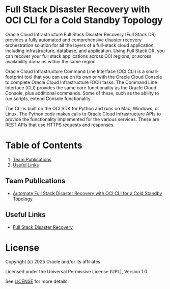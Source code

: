 # Full Stack Disaster Recovery with OCI CLI for a Cold Standby Topology
 
Oracle Cloud Infrastructure Full Stack Disaster Recovery (Full Stack DR) provides a fully automated and comprehensive disaster recovery orchestration solution for all the layers of a full-stack cloud application, including infrastructure, database, and application. Using Full Stack DR, you can recover your full stack applications across OCI regions, or across availability domains within the same region.

Oracle Cloud Infrastructure Command Line Interface (OCI CLI) is a small-footprint tool that you can use on its own or with the Oracle Cloud Console to complete Oracle Cloud Infrastructure (OCI) tasks. The Command Line Interface (CLI) provides the same core functionality as the Oracle Cloud Console, plus additional commands. Some of these, such as the ability to run scripts, extend Console functionality.

The CLI is built on the OCI SDK for Python and runs on Mac, Windows, or Linux. The Python code makes calls to Oracle Cloud Infrastructure APIs to provide the functionality implemented for the various services. These are REST APIs that use HTTPS requests and responses.
 
# Table of Contents
 
1. [Team Publications](#team-publications)
2. [Useful Links](#useful-uinks)
 
## Team Publications
  
- [Automate Full Stack Disaster Recovery with OCI CLI for a Cold Standby Topology](https://docs.oracle.com/en/learn/full-stack-dr-oci-cli-command/#introduction)

 
## Useful Links
 
- [Full Stack Disaster Recovery](https://www.oracle.com/in/cloud/full-stack-disaster-recovery/)


# License
 
Copyright (c) 2025 Oracle and/or its affiliates.
 
Licensed under the Universal Permissive License (UPL), Version 1.0.
 
See [LICENSE](https://github.com/oracle-devrel/technology-engineering/blob/folder-structure/LICENSE) for more details.
